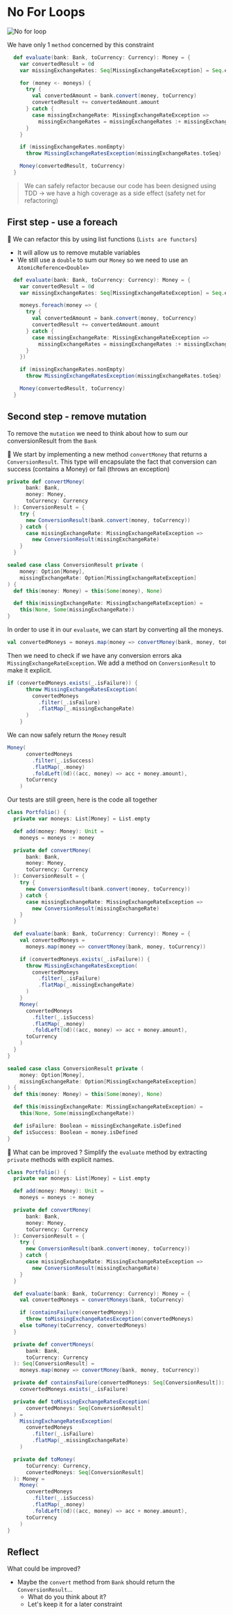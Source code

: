 # No For Loops
![No for loop](../../docs/img/no-for.png)

We have only 1 `method` concerned by this constraint

```scala
  def evaluate(bank: Bank, toCurrency: Currency): Money = {
    var convertedResult = 0d
    var missingExchangeRates: Seq[MissingExchangeRateException] = Seq.empty

    for (money <- moneys) {
      try {
        val convertedAmount = bank.convert(money, toCurrency)
        convertedResult += convertedAmount.amount
      } catch {
        case missingExchangeRate: MissingExchangeRateException =>
          missingExchangeRates = missingExchangeRates :+ missingExchangeRate
      }
    }

    if (missingExchangeRates.nonEmpty)
      throw MissingExchangeRatesException(missingExchangeRates.toSeq)

    Money(convertedResult, toCurrency)
  }
```

> We can safely refactor because our code has been designed using TDD -> we have a high coverage as a side effect (safety net for refactoring)

## First step - use a foreach
:large_blue_circle: 
We can refactor this by using  list functions (`Lists are functors`)

- It will allow us to remove mutable variables
- We still use a `double` to sum our `Money` so we need to use an `AtomicReference<Double>`

```scala
  def evaluate(bank: Bank, toCurrency: Currency): Money = {
    var convertedResult = 0d
    var missingExchangeRates: Seq[MissingExchangeRateException] = Seq.empty

    moneys.foreach(money => {
      try {
        val convertedAmount = bank.convert(money, toCurrency)
        convertedResult += convertedAmount.amount
      } catch {
        case missingExchangeRate: MissingExchangeRateException =>
          missingExchangeRates = missingExchangeRates :+ missingExchangeRate
      }
    })

    if (missingExchangeRates.nonEmpty)
      throw MissingExchangeRatesException(missingExchangeRates.toSeq)

    Money(convertedResult, toCurrency)
  }
```

## Second step - remove mutation
To remove the `mutation` we need to think about how to sum our conversionResult from the `Bank`

:large_blue_circle: We start by implementing a new method `convertMoney` that returns a `ConversionResult`.
This type will encapsulate the fact that conversion can success (contains a Money) or fail (throws an exception)

```scala
private def convertMoney(
      bank: Bank,
      money: Money,
      toCurrency: Currency
  ): ConversionResult = {
    try {
      new ConversionResult(bank.convert(money, toCurrency))
    } catch {
      case missingExchangeRate: MissingExchangeRateException =>
        new ConversionResult(missingExchangeRate)
    }
  }

sealed case class ConversionResult private (
    money: Option[Money],
    missingExchangeRate: Option[MissingExchangeRateException]
) {
  def this(money: Money) = this(Some(money), None)

  def this(missingExchangeRate: MissingExchangeRateException) =
    this(None, Some(missingExchangeRate))
}

```

In order to use it in our `evaluate`, we can start by converting all the moneys.

```scala
val convertedMoneys = moneys.map(money => convertMoney(bank, money, toCurrency))
```

Then we need to check if we have any conversion errors aka `MissingExchangeRateException`.
We add a method on `ConversionResult` to make it explicit.

```scala
if (convertedMoneys.exists(_.isFailure)) {
      throw MissingExchangeRatesException(
        convertedMoneys
          .filter(_.isFailure)
          .flatMap(_.missingExchangeRate)
      )
    }
```

We can now safely return the `Money` result

```scala
Money(
      convertedMoneys
        .filter(_.isSuccess)
        .flatMap(_.money)
        .foldLeft(0d)((acc, money) => acc + money.amount),
      toCurrency
    )
```

Our tests are still green, here is the code all together

```scala
class Portfolio() {
  private var moneys: List[Money] = List.empty

  def add(money: Money): Unit =
    moneys = moneys :+ money

  private def convertMoney(
      bank: Bank,
      money: Money,
      toCurrency: Currency
  ): ConversionResult = {
    try {
      new ConversionResult(bank.convert(money, toCurrency))
    } catch {
      case missingExchangeRate: MissingExchangeRateException =>
        new ConversionResult(missingExchangeRate)
    }
  }

  def evaluate(bank: Bank, toCurrency: Currency): Money = {
    val convertedMoneys =
      moneys.map(money => convertMoney(bank, money, toCurrency))

    if (convertedMoneys.exists(_.isFailure)) {
      throw MissingExchangeRatesException(
        convertedMoneys
          .filter(_.isFailure)
          .flatMap(_.missingExchangeRate)
      )
    }
    Money(
      convertedMoneys
        .filter(_.isSuccess)
        .flatMap(_.money)
        .foldLeft(0d)((acc, money) => acc + money.amount),
      toCurrency
    )
  }
}

sealed case class ConversionResult private (
    money: Option[Money],
    missingExchangeRate: Option[MissingExchangeRateException]
) {
  def this(money: Money) = this(Some(money), None)

  def this(missingExchangeRate: MissingExchangeRateException) =
    this(None, Some(missingExchangeRate))

  def isFailure: Boolean = missingExchangeRate.isDefined
  def isSuccess: Boolean = money.isDefined
}
```

:large_blue_circle: What can be improved ? 
Simplify the `evaluate` method by extracting `private` methods with explicit names.

```scala
class Portfolio() {
  private var moneys: List[Money] = List.empty

  def add(money: Money): Unit =
    moneys = moneys :+ money

  private def convertMoney(
      bank: Bank,
      money: Money,
      toCurrency: Currency
  ): ConversionResult = {
    try {
      new ConversionResult(bank.convert(money, toCurrency))
    } catch {
      case missingExchangeRate: MissingExchangeRateException =>
        new ConversionResult(missingExchangeRate)
    }
  }

  def evaluate(bank: Bank, toCurrency: Currency): Money = {
    val convertedMoneys = convertMoneys(bank, toCurrency)

    if (containsFailure(convertedMoneys))
      throw toMissingExchangeRatesException(convertedMoneys)
    else toMoney(toCurrency, convertedMoneys)
  }

  private def convertMoneys(
      bank: Bank,
      toCurrency: Currency
  ): Seq[ConversionResult] =
    moneys.map(money => convertMoney(bank, money, toCurrency))

  private def containsFailure(convertedMoneys: Seq[ConversionResult]): Boolean =
    convertedMoneys.exists(_.isFailure)

  private def toMissingExchangeRatesException(
      convertedMoneys: Seq[ConversionResult]
  ) =
    MissingExchangeRatesException(
      convertedMoneys
        .filter(_.isFailure)
        .flatMap(_.missingExchangeRate)
    )

  private def toMoney(
      toCurrency: Currency,
      convertedMoneys: Seq[ConversionResult]
  ): Money =
    Money(
      convertedMoneys
        .filter(_.isSuccess)
        .flatMap(_.money)
        .foldLeft(0d)((acc, money) => acc + money.amount),
      toCurrency
    )
}
```

## Reflect
What could be improved?
- Maybe the `convert` method from `Bank` should return the `ConversionResult`...
  - What do you think about it?
  - Let's keep it for a later constraint